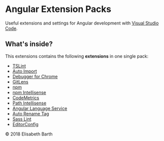 # Angular Extension Packs

Useful extensions and settings for Angular development with [Visual Studio Code](https://code.visualstudio.com/).  

## What's inside?

This extensions contains the following **extensions** in one single pack:

* [TSLint](https://marketplace.visualstudio.com/items?itemName=eg2.tslint)
* [Auto Import](https://marketplace.visualstudio.com/items?itemName=steoates.autoimport)
* [Debugger for Chrome](https://marketplace.visualstudio.com/items?itemName=msjsdiag.debugger-for-chrome)
* [GitLens](https://marketplace.visualstudio.com/items?itemName=eamodio.gitlens)
* [npm](https://marketplace.visualstudio.com/items?itemName=eg2.vscode-npm-script)
* [npm Intellisense](https://marketplace.visualstudio.com/items?itemName=christian-kohler.npm-intellisense)
* [CodeMetrics](https://marketplace.visualstudio.com/items?itemName=kisstkondoros.vscode-codemetrics)
* [Path Intellisense](https://marketplace.visualstudio.com/items?itemName=christian-kohler.path-intellisense)
* [Angular Language Service](https://marketplace.visualstudio.com/items?itemName=Angular.ng-template)
* [Auto Rename Tag](https://marketplace.visualstudio.com/items?itemName=formulahendry.auto-rename-tag)
* [Sass Lint](https://marketplace.visualstudio.com/items?itemName=glen-84.sass-lint)
* [EditorConfig](https://marketplace.visualstudio.com/items?itemName=EditorConfig.EditorConfig)

&copy; 2018 Elisabeth Barth
